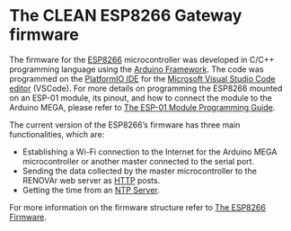 # The CLEAN ESP8266 Gateway firmware

The firmware for the [ESP8266](https://www.espressif.com/en/products/socs/esp8266) microcontroller was developed in C/C++ programming language using the [Arduino Framework](https://www.arduino.cc/). The code was programmed on the [PlatformIO IDE](https://docs.platformio.org/en/latest/home/index.html) for the [Microsoft Visual Studio Code editor](https://code.visualstudio.com/) (VSCode). For more details on programming the ESP8266 mounted on an ESP-01 module, its pinout, and how to connect the module to the Arduino MEGA, please refer to [The ESP-01 Module Programming Guide](https://lcqar.ufsc.br/novo/index.php/the-esp-01-programming-guide/).

The current version of the ESP8266’s firmware has three main functionalities, which are:

- Establishing a Wi-Fi connection to the Internet for the Arduino MEGA microcontroller or another master connected to the serial port.
- Sending the data collected by the master microcontroller to the RENOVAr web server as [HTTP](https://en.wikipedia.org/wiki/Hypertext_Transfer_Protocol) posts.
- Getting the time from an [NTP Server](https://en.wikipedia.org/wiki/Network_Time_Protocol).

For more information on the firmware structure refer to [The ESP8266 Firmware](https://lcqar.ufsc.br/novo/index.php/the-esp8266-firmware/).
